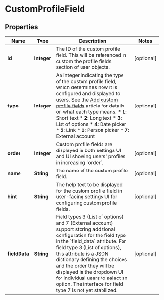

# CustomProfileField

## Properties

Name | Type | Description | Notes
------------ | ------------- | ------------- | -------------
**id** | **Integer** | The ID of the custom profile field.  This will be referenced in custom the profile fields section of user objects.  |  [optional]
**type** | **Integer** | An integer indicating the type of the custom profile field, which determines how it is configured and displayed to users.  See the [Add custom profile fields](/help/add-custom-profile-fields) article for details on what each type means.  * **1**: Short text * **2**: Long text * **3**: List of options * **4**: Date picker * **5**: Link * **6**: Person picker * **7**: External account  |  [optional]
**order** | **Integer** | Custom profile fields are displayed in both settings UI and UI showing users&#39; profiles in increasing &#x60;order&#x60;.  |  [optional]
**name** | **String** | The name of the custom profile field.  |  [optional]
**hint** | **String** | The help text to be displayed for the custom profile field in user-facing settings UI for configuring custom profile fields.  |  [optional]
**fieldData** | **String** | Field types 3 (List of options) and 7 (External account) support storing additional configuration for the field type in the &#x60;field_data&#x60; attribute.  For field type 3 (List of options), this attribute is a JSON dictionary defining the choices and the order they will be displayed in the dropdown UI for individual users to select an option.  The interface for field type 7 is not yet stabilized.  |  [optional]




